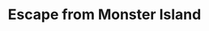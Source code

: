---
layout: other-video
permalink: /escape-from-monster-island
title: Escape from Monster Island
video_number: 2
release_date: 1991-01-01
description: 
cast: 
video_info:
  - 
video_available: false
medium: puppets
old_cm_description: |
  King Kong remake with a group of characters traveling to an island and encountering bizarre creatures.
james_old_star_rating: 1
james_old_number_rating: 2
---